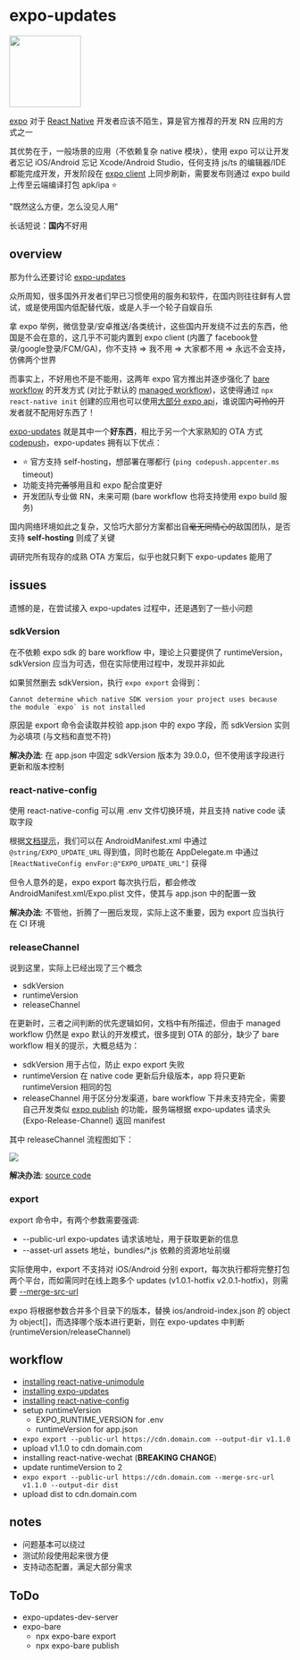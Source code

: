 # expo-updates

<a href='https://expo.io/'>
  <img height='128' src='https://github.com/expo/expo/raw/master/style/banner.png' />
</a>

[expo](https://expo.io/) 对于 [React Native](http://reactnative.dev/) 开发者应该不陌生，算是官方推荐的开发 RN 应用的方式之一

其优势在于，一般场景的应用（不依赖复杂 native 模块），使用 expo 可以让开发者忘记 iOS/Android 忘记 Xcode/Android Studio，任何支持 js/ts 的编辑器/IDE 都能完成开发，开发阶段在 [expo client](https://expo.io/tools#client) 上同步刷新，需要发布则通过 expo build 上传至云端编译打包 apk/ipa ⭐️

"既然这么方便，怎么没见人用"

长话短说：**国内**不好用

## overview

那为什么还要讨论 [expo-updates](https://docs.expo.io/bare/updating-your-app/)

众所周知，很多国外开发者们早已习惯使用的服务和软件，在国内则往往鲜有人尝试，或是使用国内低配替代版，或是人手一个轮子自娱自乐

拿 expo 举例，微信登录/安卓推送/各类统计，这些国内开发绕不过去的东西，他国是不会在意的，这几乎不可能内置到 expo client (内置了 facebook登录/google登录/FCM/GA)，你不支持 => 我不用 => 大家都不用 => 永远不会支持，仿佛两个世界

而事实上，不好用也不是不能用，这两年 expo 官方推出并逐步强化了 [bare workflow](https://docs.expo.io/bare/exploring-bare-workflow/) 的开发方式 (对比于默认的 [managed workflow](https://docs.expo.io/introduction/managed-vs-bare/))，这使得通过 `npx react-native init` 创建的应用也可以使用[大部分 expo api](https://docs.expo.io/bare/unimodules-full-list/)，谁说国内~~可怜的~~开发者就不配用好东西了！

[expo-updates](https://docs.expo.io/bare/updating-your-app/) 就是其中一个**好东西**，相比于另一个大家熟知的 OTA 方式 [codepush](https://github.com/microsoft/react-native-code-push)，expo-updates 拥有以下优点：

- ⭐️ 官方支持 self-hosting，想部署在哪都行 (`ping codepush.appcenter.ms` timeout)
- 功能支持~~完善~~够用且和 expo 配合度更好
- 开发团队专业做 RN，未来可期 (bare workflow 也将支持使用 expo build 服务)

国内网络环境如此之复杂，又恰巧大部分方案都出自~~毫无同情心的~~敌国团队，是否支持 **self-hosting** 则成了关键

调研完所有现存的成熟 OTA 方案后，似乎也就只剩下 expo-updates 能用了

## issues

遗憾的是，在尝试接入 expo-updates 过程中，还是遇到了一些小问题

### sdkVersion

在不依赖 expo sdk 的 bare workflow 中，理论上只要提供了 runtimeVersion，sdkVersion 应当为可选，但在实际使用过程中，发现并非如此

如果贸然删去 sdkVersion，执行 `expo export` 会得到：

```
Cannot determine which native SDK version your project uses because the module `expo` is not installed
```

原因是 export 命令会读取并校验 app.json 中的 expo 字段，而 sdkVersion 实则为必填项 (与文档和直觉不符)

**解决办法**: 在 app.json 中固定 sdkVersion 版本为 39.0.0，但不使用该字段进行更新和版本控制

### react-native-config

使用 react-native-config 可以用 .env 文件切换环境，并且支持 native code 读取字段

根据[文档提示](https://github.com/luggit/react-native-config#native-usage)，我们可以在 AndroidManifest.xml 中通过 `@string/EXPO_UPDATE_URL` 得到值，同时也能在 AppDelegate.m 中通过 `[ReactNativeConfig envFor:@"EXPO_UPDATE_URL"]` 获得

但令人意外的是，expo export 每次执行后，都会修改 AndroidManifest.xml/Expo.plist 文件，使其与 app.json 中的配置一致

**解决办法**: 不管他，折腾了一圈后发现，实际上这不重要，因为 export 应当执行在 CI 环境

### releaseChannel

说到这里，实际上已经出现了三个概念

- sdkVersion
- runtimeVersion
- releaseChannel

在更新时，三者之间判断的优先逻辑如何，文档中有所描述，但由于 managed workflow 仍然是 expo 默认的开发模式，很多提到 OTA 的部分，缺少了 bare workflow 相关的提示，大概总结为：

- sdkVersion 用于占位，防止 expo export 失败
- runtimeVersion 在 native code 更新后升级版本，app 将只更新 runtimeVersion 相同的包
- releaseChannel 用于区分分发渠道，bare workflow 下并未支持完全，需要自己开发类似 [expo publish](https://github.com/expo/expo-cli/blob/master/packages/expo-cli/src/commands/publish.ts) 的功能，服务端根据 expo-updates 请求头 (Expo-Release-Channel) 返回 manifest

其中 releaseChannel 流程图如下：

[![](https://docs.expo.io/static/images/release-channels-flowchart.png)](https://docs.expo.io/distribution/advanced-release-channels/)

**解决办法**: [source code](https://github.com/expo/expo/tree/master/packages/expo-updates)

### export

export 命令中，有两个参数需要强调:

- --public-url expo-updates 请求该地址，用于获取更新的信息
- --asset-url assets 地址，bundles/*.js 依赖的资源地址前缀

实际使用中，export 不支持对 iOS/Android 分别 export，每次执行都将完整打包两个平台，而如需同时在线上跑多个 updates (v1.0.1-hotfix v2.0.1-hotfix)，则需要 [--merge-src-url](https://docs.expo.io/distribution/hosting-your-app/#multimanifests)

expo 将根据参数合并多个目录下的版本，替换 ios/android-index.json 的 object 为 object[]，而选择哪个版本进行更新，则在 expo-updates 中判断 (runtimeVersion/releaseChannel)

## workflow

- [installing react-native-unimodule](https://docs.expo.io/bare/installing-unimodules/)
- [installing expo-updates](https://docs.expo.io/bare/installing-updates/)
- [installing react-native-config](https://github.com/luggit/react-native-config)
- setup runtimeVersion
  - EXPO_RUNTIME_VERSION for .env
  - runtimeVersion for app.json
- `expo export --public-url https://cdn.domain.com --output-dir v1.1.0`
- upload v1.1.0 to cdn.domain.com
- installing react-native-wechat (**BREAKING CHANGE**)
- update runtimeVersion to 2
- `expo export --public-url https://cdn.domain.com --merge-src-url v1.1.0 --output-dir dist`
- upload dist to cdn.domain.com

## notes

- 问题基本可以绕过
- 测试阶段使用起来很方便
- 支持动态配置，满足大部分需求

## ToDo

- expo-updates-dev-server
- expo-bare
  - npx expo-bare export
  - npx expo-bare publish
